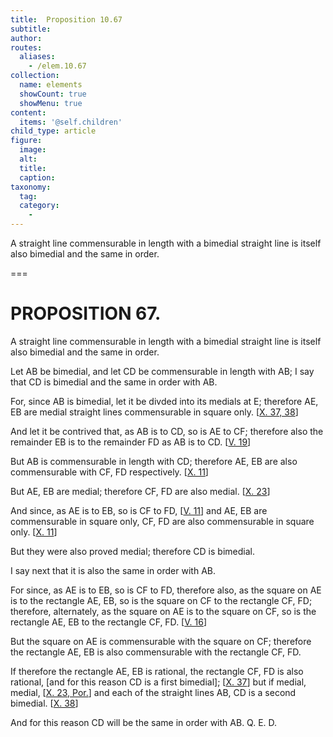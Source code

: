 ```yaml
---
title:  Proposition 10.67
subtitle: 
author:
routes:
  aliases:
    - /elem.10.67
collection:
  name: elements
  showCount: true
  showMenu: true
content:
  items: '@self.children'
child_type: article
figure:
  image:
  alt:
  title:
  caption:
taxonomy:
  tag:
  category:
    - 
---
```


<p><hi rend="ital">A straight line commensurable in length with a bimedial straight line is itself also bimedial and the same in order</hi>. </p>

===

<h1>PROPOSITION 67.</h1>
<p><span class="ital">A straight line commensurable in length with a bimedial straight line is itself also bimedial and the same in order</span>. </p>

<p>Let <span class="ital">AB</span> be bimedial, and let <span class="ital">CD</span> be commensurable in length with <span class="ital">AB</span>; I say that <span class="ital">CD</span> is bimedial and the same in order with <span class="ital">AB</span>. 
      </p>

<p>For, since <span class="ital">AB</span> is bimedial, let it be divded into its medials at <span class="ital">E</span>; <pb n="148"/>therefore <span class="ital">AE</span>, <span class="ital">EB</span> are medial straight lines commensurable in square only. [<a href="/elem.10.37 elem.10.38">X. 37, 38</a>] </p>

<p>And let it be contrived that, as <span class="ital">AB</span> is to <span class="ital">CD</span>, so is <span class="ital">AE</span> to <span class="ital">CF</span>; therefore also the remainder <span class="ital">EB</span> is to the remainder <span class="ital">FD</span> as <span class="ital">AB</span> is to <span class="ital">CD</span>. [<a href="/elem.5.19">V. 19</a>] </p>

<p>But <span class="ital">AB</span> is commensurable in length with <span class="ital">CD</span>; therefore <span class="ital">AE</span>, <span class="ital">EB</span> are also commensurable with <span class="ital">CF</span>, <span class="ital">FD</span> respectively. [<a href="/elem.10.11">X. 11</a>] </p>

<p>But <span class="ital">AE</span>, <span class="ital">EB</span> are medial; therefore <span class="ital">CF</span>, <span class="ital">FD</span> are also medial. [<a href="/elem.10.23">X. 23</a>] </p>

<p>And since, as <span class="ital">AE</span> is to <span class="ital">EB</span>, so is <span class="ital">CF</span> to <span class="ital">FD</span>, [<a href="/elem.5.11">V. 11</a>] and <span class="ital">AE</span>, <span class="ital">EB</span> are commensurable in square only, <span class="ital">CF</span>, <span class="ital">FD</span> are also commensurable in square only. [<a href="/elem.10.11">X. 11</a>] </p>

<p>But they were also proved medial; therefore <span class="ital">CD</span> is bimedial. </p>

<p>I say next that it is also the same in order with <span class="ital">AB</span>. </p>

<p>For since, as <span class="ital">AE</span> is to <span class="ital">EB</span>, so is <span class="ital">CF</span> to <span class="ital">FD</span>, therefore also, as the square on <span class="ital">AE</span> is to the rectangle <span class="ital">AE</span>, <span class="ital">EB</span>, so is the square on <span class="ital">CF</span> to the rectangle <span class="ital">CF</span>, <span class="ital">FD</span>; therefore, alternately, as the square on <span class="ital">AE</span> is to the square on <span class="ital">CF</span>, so is the rectangle <span class="ital">AE</span>, <span class="ital">EB</span> to the rectangle <span class="ital">CF</span>, <span class="ital">FD</span>. [<a href="/elem.5.16">V. 16</a>] </p>

<p>But the square on <span class="ital">AE</span> is commensurable with the square on <span class="ital">CF</span>; therefore the rectangle <span class="ital">AE</span>, <span class="ital">EB</span> is also commensurable with the rectangle <span class="ital">CF</span>, <span class="ital">FD</span>. </p>

<p>If therefore the rectangle <span class="ital">AE</span>, <span class="ital">EB</span> is rational, the rectangle <span class="ital">CF</span>, <span class="ital">FD</span> is also rational, [and for this reason <span class="ital">CD</span> is a first bimedial]; [<a href="/elem.10.37">X. 37</a>] but if medial, medial, [<a href="/elem.10.23.p.1">X. 23, Por.</a>] and each of the straight lines <span class="ital">AB</span>, <span class="ital">CD</span> is a second bimedial. [<a href="/elem.10.38">X. 38</a>] </p>

<p>And for this reason <span class="ital">CD</span> will be the same in order with <span class="ital">AB</span>. Q. E. D.</p>
